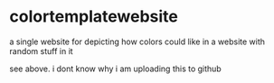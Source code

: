 # colortemplatewebsite
a single website for depicting how colors could like in a website with random stuff in it

see above. 
i dont know why i am uploading this to github
